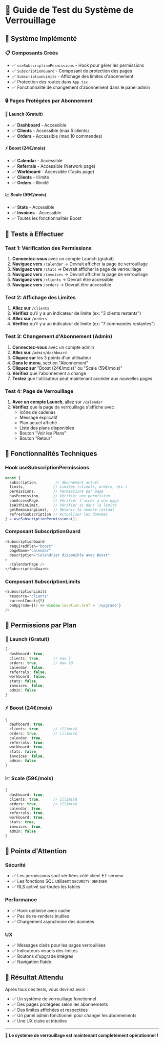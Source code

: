 # 🧪 Guide de Test du Système de Verrouillage

## 🎯 **Système Implémenté**

### **📋 Composants Créés**
- ✅ `useSubscriptionPermissions` - Hook pour gérer les permissions
- ✅ `SubscriptionGuard` - Composant de protection des pages
- ✅ `SubscriptionLimits` - Affichage des limites d'abonnement
- ✅ Protection des routes dans `App.tsx`
- ✅ Fonctionnalité de changement d'abonnement dans le panel admin

### **🔒 Pages Protégées par Abonnement**

#### **🚀 Launch (Gratuit)**
- ✅ **Dashboard** - Accessible
- ✅ **Clients** - Accessible (max 5 clients)
- ✅ **Orders** - Accessible (max 10 commandes)

#### **⚡ Boost (24€/mois)**
- ✅ **Calendar** - Accessible
- ✅ **Referrals** - Accessible (Network page)
- ✅ **Workboard** - Accessible (Tasks page)
- ✅ **Clients** - Illimité
- ✅ **Orders** - Illimité

#### **📈 Scale (59€/mois)**
- ✅ **Stats** - Accessible
- ✅ **Invoices** - Accessible
- ✅ Toutes les fonctionnalités Boost

## 🧪 **Tests à Effectuer**

### **Test 1: Vérification des Permissions**
1. **Connectez-vous** avec un compte Launch (gratuit)
2. **Naviguez vers** `/calendar` → Devrait afficher la page de verrouillage
3. **Naviguez vers** `/stats` → Devrait afficher la page de verrouillage
4. **Naviguez vers** `/invoices` → Devrait afficher la page de verrouillage
5. **Naviguez vers** `/clients` → Devrait être accessible
6. **Naviguez vers** `/orders` → Devrait être accessible

### **Test 2: Affichage des Limites**
1. **Allez sur** `/clients`
2. **Vérifiez** qu'il y a un indicateur de limite (ex: "3 clients restants")
3. **Allez sur** `/orders`
4. **Vérifiez** qu'il y a un indicateur de limite (ex: "7 commandes restantes")

### **Test 3: Changement d'Abonnement (Admin)**
1. **Connectez-vous** avec un compte admin
2. **Allez sur** `/admin/dashboard`
3. **Cliquez sur** les 3 points d'un utilisateur
4. **Dans le menu**, section "Abonnement"
5. **Cliquez sur** "Boost (24€/mois)" ou "Scale (59€/mois)"
6. **Vérifiez** que l'abonnement a changé
7. **Testez** que l'utilisateur peut maintenant accéder aux nouvelles pages

### **Test 4: Page de Verrouillage**
1. **Avec un compte Launch**, allez sur `/calendar`
2. **Vérifiez** que la page de verrouillage s'affiche avec :
   - Icône de cadenas
   - Message explicatif
   - Plan actuel affiché
   - Liste des plans disponibles
   - Bouton "Voir les Plans"
   - Bouton "Retour"

## 🔧 **Fonctionnalités Techniques**

### **Hook useSubscriptionPermissions**
```typescript
const {
  subscription,        // Abonnement actuel
  limits,             // Limites (clients, orders, etc.)
  permissions,        // Permissions par page
  hasPermission,      // Vérifier une permission
  canAccessPage,      // Vérifier l'accès à une page
  isWithinLimit,      // Vérifier si dans la limite
  getRemainingLimit,  // Obtenir le nombre restant
  refreshSubscription // Actualiser les données
} = useSubscriptionPermissions();
```

### **Composant SubscriptionGuard**
```typescript
<SubscriptionGuard 
  requiredPlan="boost" 
  pageName="calendar"
  description="Calendrier disponible avec Boost"
>
  <CalendarPage />
</SubscriptionGuard>
```

### **Composant SubscriptionLimits**
```typescript
<SubscriptionLimits 
  resource="clients" 
  currentCount={5}
  onUpgrade={() => window.location.href = '/upgrade'}
/>
```

## 🎯 **Permissions par Plan**

### **🚀 Launch (Gratuit)**
```typescript
{
  dashboard: true,
  clients: true,      // max 5
  orders: true,       // max 10
  calendar: false,
  referrals: false,
  workboard: false,
  stats: false,
  invoices: false,
  admin: false
}
```

### **⚡ Boost (24€/mois)**
```typescript
{
  dashboard: true,
  clients: true,      // illimité
  orders: true,       // illimité
  calendar: true,
  referrals: true,
  workboard: true,
  stats: false,
  invoices: false,
  admin: false
}
```

### **📈 Scale (59€/mois)**
```typescript
{
  dashboard: true,
  clients: true,      // illimité
  orders: true,       // illimité
  calendar: true,
  referrals: true,
  workboard: true,
  stats: true,
  invoices: true,
  admin: false
}
```

## 🚨 **Points d'Attention**

### **Sécurité**
- ✅ Les permissions sont vérifiées côté client ET serveur
- ✅ Les fonctions SQL utilisent `SECURITY DEFINER`
- ✅ RLS activé sur toutes les tables

### **Performance**
- ✅ Hook optimisé avec cache
- ✅ Pas de re-renders inutiles
- ✅ Chargement asynchrone des données

### **UX**
- ✅ Messages clairs pour les pages verrouillées
- ✅ Indicateurs visuels des limites
- ✅ Boutons d'upgrade intégrés
- ✅ Navigation fluide

## 🎉 **Résultat Attendu**

Après tous ces tests, vous devriez avoir :
- ✅ Un système de verrouillage fonctionnel
- ✅ Des pages protégées selon les abonnements
- ✅ Des limites affichées et respectées
- ✅ Un panel admin fonctionnel pour changer les abonnements
- ✅ Une UX claire et intuitive

---

**🚀 Le système de verrouillage est maintenant complètement opérationnel !**
